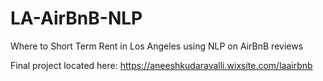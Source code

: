 # LA-AirBnB-NLP
Where to Short Term Rent in Los Angeles using NLP on AirBnB reviews

Final project located here: https://aneeshkudaravalli.wixsite.com/laairbnb
